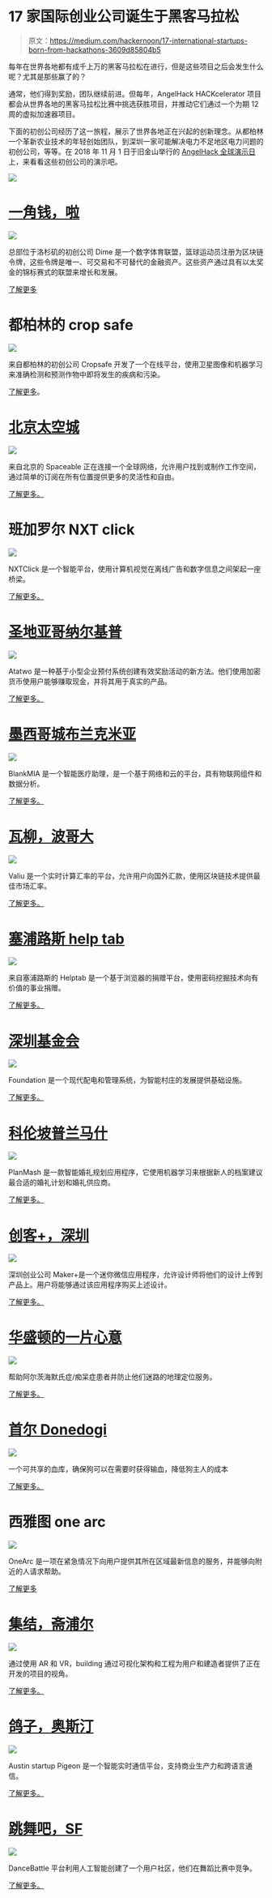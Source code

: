 # 17 家国际创业公司诞生于黑客马拉松

> 原文：<https://medium.com/hackernoon/17-international-startups-born-from-hackathons-3609d85804b5>

每年在世界各地都有成千上万的黑客马拉松在进行，但是这些项目之后会发生什么呢？尤其是那些赢了的？

通常，他们得到奖励，团队继续前进。但每年，AngelHack HACKcelerator 项目都会从世界各地的黑客马拉松比赛中挑选获胜项目，并推动它们通过一个为期 12 周的虚拟加速器项目。

下面的初创公司经历了这一旅程，展示了世界各地正在兴起的创新理念。从都柏林一个革新农业技术的年轻创始团队，到深圳一家可能解决电力不足地区电力问题的初创公司，等等。在 2018 年 11 月 1 日于旧金山举行的 [AngelHack 全球演示日](https://globaldemoday.io)上，来看看这些初创公司的演示吧。

![](img/d0b2a27f774384713c7e45f15594a406.png)

# [一角钱，啦](https://dimedrop.io/)

![](img/ef5e72d11f0bde0d3993a543810fcb6d.png)

总部位于洛杉矶的初创公司 Dime 是一个数字体育联盟，篮球运动员注册为区块链令牌，这些令牌是唯一、可交易和不可替代的金融资产。这些资产通过具有以太奖金的锦标赛式的联盟来增长和发展。

[了解更多](https://dimedrop.io/)

# 都柏林的 crop safe

![](img/3676ac518a4b99d9a99720952803fb4c.png)

来自都柏林的初创公司 Cropsafe 开发了一个在线平台，使用卫星图像和机器学习来准确检测和预测作物中即将发生的疾病和污染。

[了解更多](https://cropsafe.io/)。

# [北京太空城](http://spaceable.co/)

![](img/8b469519c715ba56e16aea1ad24f1a98.png)

来自北京的 Spaceable 正在连接一个全球网络，允许用户找到或制作工作空间，通过简单的订阅在所有位置提供更多的灵活性和自由。

[了解更多。](http://spaceable.co/)

# 班加罗尔 NXT click

![](img/ecdf92c102ea49a34c86b6183339da93.png)

NXTClick 是一个智能平台，使用计算机视觉在离线广告和数字信息之间架起一座桥梁。

[了解更多。](http://nxt.click/)

# [圣地亚哥纳尔基普](https://www.nalkip.com/)

![](img/14aa3052de970f2e162d0fb14dad3c01.png)

Atatwo 是一种基于小型企业预付系统创建有效奖励活动的新方法。他们使用加密货币使用户能够赚取现金，并将其用于真实的产品。

[了解更多。](https://www.nalkip.com/)

# [墨西哥城布兰克米亚](https://www.blankit.com.mx/)

![](img/65c71f8bd7b408031d876e8638a44a6d.png)

BlankMIA 是一个智能医疗助理，是一个基于网络和云的平台，具有物联网组件和数据分析。

[了解更多。](https://www.blankit.com.mx/)

# [瓦柳，波哥大](https://www.valiu.co/app/steps/calc)

![](img/50a7ad58f180773ba54a228803adf5ae.png)

Valiu 是一个实时计算汇率的平台，允许用户向国外汇款，使用区块链技术提供最佳市场汇率。

[了解更多。](https://www.valiu.co/app/steps/calc)

# [塞浦路斯 help tab](https://helptab.org/)

![](img/c2593c9bac17030472a2137dd45d624f.png)

来自塞浦路斯的 Helptab 是一个基于浏览器的捐赠平台，使用密码挖掘技术向有价值的事业捐赠。

[了解更多。](https://helptab.org/)

# [深圳基金会](http://foundation.energy/)

![](img/7a5728488ee78ce536204b0eb8259e5b.png)

Foundation 是一个现代配电和管理系统，为智能村庄的发展提供基础设施。

[了解更多。](http://foundation.energy/)

# [科伦坡普兰马什](http://www.planmash.com/)

![](img/56f1ce737b3e89157f31771d0930cac4.png)

PlanMash 是一款智能婚礼规划应用程序，它使用机器学习来根据新人的档案建议最合适的婚礼计划和婚礼供应商。

[了解更多。](http://www.planmash.com/)

# [创客+，深圳](https://www.linkedin.com/company/makerplus/)

![](img/5ee0137f40b220f9fb20ccb7a26adcbb.png)

深圳创业公司 Maker+是一个迷你微信应用程序，允许设计师将他们的设计上传到产品上。用户将能够通过该应用程序购买上述设计。

[了解更多。](https://www.linkedin.com/company/makerplus/)

# [华盛顿的一片心意](https://www.pieceofmindsystems.com/)

![](img/5051937fee354e31d3ec97bc4ec8a77b.png)

帮助阿尔茨海默氏症/痴呆症患者并防止他们迷路的地理定位服务。

[了解更多。](https://www.pieceofmindsystems.com/)

# [首尔 Donedogi](https://www.rocketpunch.com/companies/popcoo)

![](img/967e841eb4b299edc889e0683a2735be.png)

一个可共享的血库，确保狗可以在需要时获得输血，降低狗主人的成本

[了解更多。](https://www.rocketpunch.com/companies/popcoo)

# 西雅图 one arc

![](img/31a483766f4396718c40c420578b339d.png)

OneArc 是一项在紧急情况下向用户提供其所在区域最新信息的服务，并能够向附近的人请求帮助。

[了解更多](https://www.linkedin.com/company/onearc/)

# [集结，斋浦尔](http://www.buildup.services/)

![](img/d5fec9df4542ec4cb1c38d5a168535a0.png)

通过使用 AR 和 VR，building 通过可视化架构和工程为用户和建造者提供了正在开发的项目的视角。

[了解更多。](http://www.buildup.services/)

# [鸽子，奥斯汀](https://www.linkedin.com/company/pigeon-communications/)

![](img/8d68287b87750ddd39f24f963eb2a542.png)

Austin startup Pigeon 是一个智能实时通信平台，支持商业生产力和跨语言通信。

[了解更多。](https://www.linkedin.com/company/pigeon-communications/)

# [跳舞吧，SF](http://dancebattlenow.com/)

![](img/5c7f8bf297d28f478fbf166e22c3614c.png)

DanceBattle 平台利用人工智能创建了一个用户社区，他们在舞蹈比赛中竞争。

[了解更多。](http://dancebattlenow.com/)